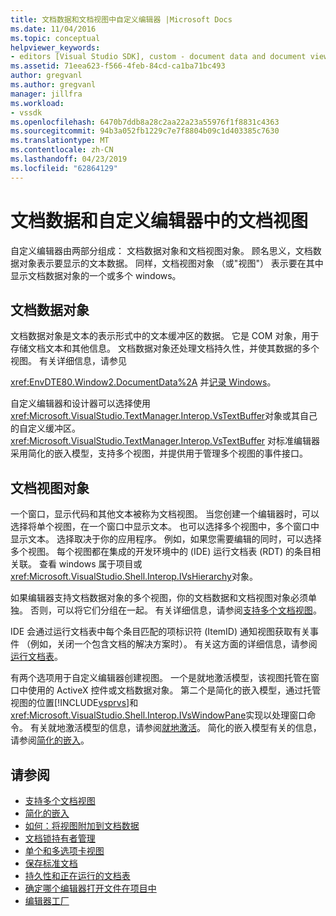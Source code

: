 ```yaml
---
title: 文档数据和文档视图中自定义编辑器 |Microsoft Docs
ms.date: 11/04/2016
ms.topic: conceptual
helpviewer_keywords:
- editors [Visual Studio SDK], custom - document data and document view
ms.assetid: 71eea623-f566-4feb-84cd-ca1ba71bc493
author: gregvanl
ms.author: gregvanl
manager: jillfra
ms.workload:
- vssdk
ms.openlocfilehash: 6470b7ddb8a28c2aa22a23a55976f1f8831c4363
ms.sourcegitcommit: 94b3a052fb1229c7e7f8804b09c1d403385c7630
ms.translationtype: MT
ms.contentlocale: zh-CN
ms.lasthandoff: 04/23/2019
ms.locfileid: "62864129"
---
```

# <a name="document-data-and-document-view-in-custom-editors"></a>文档数据和自定义编辑器中的文档视图
自定义编辑器由两部分组成： 文档数据对象和文档视图对象。 顾名思义，文档数据对象表示要显示的文本数据。 同样，文档视图对象 （或"视图"） 表示要在其中显示文档数据对象的一个或多个 windows。

## <a name="document-data-object"></a>文档数据对象
 文档数据对象是文本的表示形式中的文本缓冲区的数据。 它是 COM 对象，用于存储文档文本和其他信息。 文档数据对象还处理文档持久性，并使其数据的多个视图。 有关详细信息，请参见

 <xref:EnvDTE80.Window2.DocumentData%2A> 并[记录 Windows](../extensibility/internals/document-windows.md)。

 自定义编辑器和设计器可以选择使用<xref:Microsoft.VisualStudio.TextManager.Interop.VsTextBuffer>对象或其自己的自定义缓冲区。 <xref:Microsoft.VisualStudio.TextManager.Interop.VsTextBuffer> 对标准编辑器采用简化的嵌入模型，支持多个视图，并提供用于管理多个视图的事件接口。

## <a name="document-view-object"></a>文档视图对象
 一个窗口，显示代码和其他文本被称为文档视图。 当您创建一个编辑器时，可以选择将单个视图，在一个窗口中显示文本。 也可以选择多个视图中，多个窗口中显示文本。 选择取决于你的应用程序。 例如，如果您需要编辑的同时，可以选择多个视图。 每个视图都在集成的开发环境中的 (IDE) 运行文档表 (RDT) 的条目相关联。 查看 windows 属于项目或<xref:Microsoft.VisualStudio.Shell.Interop.IVsHierarchy>对象。

 如果编辑器支持文档数据对象的多个视图，你的文档数据和文档视图对象必须单独。 否则，可以将它们分组在一起。 有关详细信息，请参阅[支持多个文档视图](../extensibility/supporting-multiple-document-views.md)。

 IDE 会通过运行文档表中每个条目匹配的项标识符 (ItemID) 通知视图获取有关事件 （例如，关闭一个包含文档的解决方案时）。 有关这方面的详细信息，请参阅[运行文档表](../extensibility/internals/running-document-table.md)。

 有两个选项用于自定义编辑器创建视图。 一个是就地激活模型，该视图托管在窗口中使用的 ActiveX 控件或文档数据对象。 第二个是简化的嵌入模型，通过托管视图的位置[!INCLUDE[vsprvs](../code-quality/includes/vsprvs_md.md)]和<xref:Microsoft.VisualStudio.Shell.Interop.IVsWindowPane>实现以处理窗口命令。 有关就地激活模型的信息，请参阅[就地激活](../extensibility/in-place-activation.md)。 简化的嵌入模型有关的信息，请参阅[简化的嵌入](../extensibility/simplified-embedding.md)。

## <a name="see-also"></a>请参阅
- [支持多个文档视图](../extensibility/supporting-multiple-document-views.md)
- [简化的嵌入](../extensibility/simplified-embedding.md)
- [如何：将视图附加到文档数据](../extensibility/how-to-attach-views-to-document-data.md)
- [文档锁持有者管理](../extensibility/document-lock-holder-management.md)
- [单个和多选项卡视图](../extensibility/single-and-multi-tab-views.md)
- [保存标准文档](../extensibility/internals/saving-a-standard-document.md)
- [持久性和正在运行的文档表](../extensibility/internals/persistence-and-the-running-document-table.md)
- [确定哪个编辑器打开文件在项目中](../extensibility/internals/determining-which-editor-opens-a-file-in-a-project.md)
- [编辑器工厂](../extensibility/editor-factories.md)